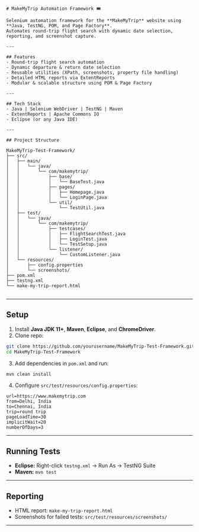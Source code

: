 

```
# MakeMyTrip Automation Framework 🎟️

Selenium automation framework for the **MakeMyTrip** website using **Java, TestNG, POM, and Page Factory**.  
Automates round-trip flight search with dynamic date selection, reporting, and screenshot capture.

---

## Features
- Round-trip flight search automation  
- Dynamic departure & return date selection  
- Reusable utilities (XPath, screenshots, property file handling)  
- Detailed HTML reports via ExtentReports  
- Modular & scalable structure using POM & Page Factory

---

## Tech Stack
- Java | Selenium WebDriver | TestNG | Maven  
- ExtentReports | Apache Commons IO  
- Eclipse (or any Java IDE)

---

## Project Structure

MakeMyTrip-Test-Framework/
├── src/
│   ├── main/
│   │   └── java/
│   │       └── com/makemytrip/
│   │           ├── base/
│   │           │   └── BaseTest.java
│   │           ├── pages/
│   │           │   ├── Homepage.java
│   │           │   └── LoginPage.java
│   │           └── util/
│   │               └── TestUtil.java
│   ├── test/
│   │   └── java/
│   │       └── com/makemytrip/
│   │           ├── testcases/
│   │           │   ├── FlightSearchTest.java
│   │           │   ├── LoginTest.java
│   │           │   └── TestSetup.java
│   │           └── listener/
│   │               └── CustomListener.java
│   └── resources/
│       ├── config.properties
│       └── screenshots/
├── pom.xml
├── testng.xml
└── make-my-trip-report.html


````

---

## Setup
1. Install **Java JDK 11+**, **Maven**, **Eclipse**, and **ChromeDriver**.  
2. Clone repo:
```bash
git clone https://github.com/yourusername/MakeMyTrip-Test-Framework.git
cd MakeMyTrip-Test-Framework
````

3. Add dependencies in `pom.xml` and run:

```bash
mvn clean install
```

4. Configure `src/test/resources/config.properties`:

```properties
url=https://www.makemytrip.com
from=Delhi, India
to=Chennai, India
trip=round trip
pageLoadTime=30
implicitWait=20
numberOfDays=3
```

---

## Running Tests

* **Eclipse:** Right-click `testng.xml` → Run As → TestNG Suite
* **Maven:** `mvn test`

---

## Reporting

* HTML report: `make-my-trip-report.html`
* Screenshots for failed tests: `src/test/resources/screenshots/`

---


